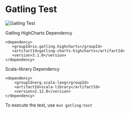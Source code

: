 # Gatling Test

![Gatling Test](https://github.com/ghoshasish99/gatling-test/workflows/Gatling%20Test/badge.svg)

Gatling HighCharts Dependency
 ```
 <dependency>
    <groupId>io.gatling.highcharts</groupId>
    <artifactId>gatling-charts-highcharts</artifactId>
    <version>3.1.0</version>
 </dependency>
 ```

Scala-library Dependency
```
<dependency>
    <groupId>org.scala-lang</groupId>
    <artifactId>scala-library</artifactId>
    <version>2.12.0</version>
</dependency>
```

To execute the test, use `mvn gatling:test`
